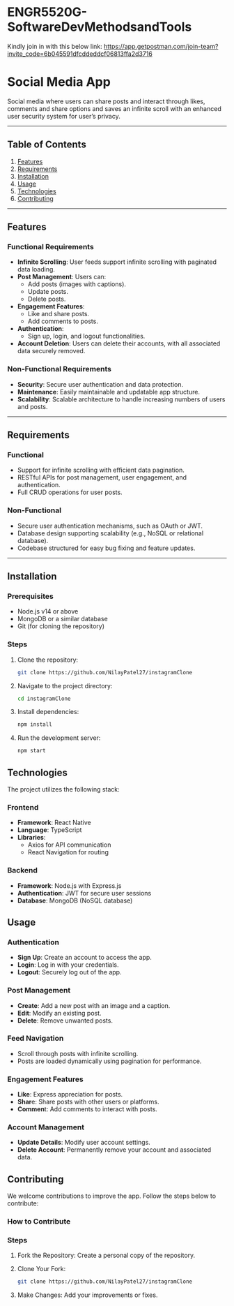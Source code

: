 # ENGR5520G-SoftwareDevMethodsandTools

Kindly join in with this below link:
https://app.getpostman.com/join-team?invite_code=6b045591dfcddeddcf06813ffa2d3716


# Social Media App

Social media where users can share posts and interact through likes, comments and share options and saves an infinite scroll with an enhanced user security system for user’s privacy.

---

## Table of Contents
1. [Features](#features)
2. [Requirements](#requirements)
3. [Installation](#installation)
4. [Usage](#usage)
5. [Technologies](#technologies)
6. [Contributing](#contributing)

---

## Features

### Functional Requirements
- **Infinite Scrolling**: User feeds support infinite scrolling with paginated data loading.
- **Post Management**: Users can:
  - Add posts (images with captions).
  - Update posts.
  - Delete posts.
- **Engagement Features**:
  - Like and share posts.
  - Add comments to posts.
- **Authentication**:
  - Sign up, login, and logout functionalities.
- **Account Deletion**: Users can delete their accounts, with all associated data securely removed.

### Non-Functional Requirements
- **Security**: Secure user authentication and data protection.
- **Maintenance**: Easily maintainable and updatable app structure.
- **Scalability**: Scalable architecture to handle increasing numbers of users and posts.

---

## Requirements

### Functional
- Support for infinite scrolling with efficient data pagination.
- RESTful APIs for post management, user engagement, and authentication.
- Full CRUD operations for user posts.

### Non-Functional
- Secure user authentication mechanisms, such as OAuth or JWT.
- Database design supporting scalability (e.g., NoSQL or relational database).
- Codebase structured for easy bug fixing and feature updates.

---

## Installation

### Prerequisites
- Node.js v14 or above
- MongoDB or a similar database
- Git (for cloning the repository)

### Steps
1. Clone the repository:
   ```bash
   git clone https://github.com/NilayPatel27/instagramClone

2. Navigate to the project directory:
   ```bash
   cd instagramClone

3. Install dependencies:
   ```bash
   npm install

4. Run the development server:
   ```bash
   npm start
   
## Technologies

The project utilizes the following stack:

### Frontend
- **Framework**: React Native
- **Language**: TypeScript
- **Libraries**:
  - Axios for API communication
  - React Navigation for routing

### Backend
- **Framework**: Node.js with Express.js
- **Authentication**: JWT for secure user sessions
- **Database**: MongoDB (NoSQL database)



## Usage
### Authentication
- **Sign Up**: Create an account to access the app.
- **Login**: Log in with your credentials.
- **Logout**: Securely log out of the app.

### Post Management
- **Create**: Add a new post with an image and a caption.
- **Edit**: Modify an existing post.
- **Delete**: Remove unwanted posts.

### Feed Navigation
- Scroll through posts with infinite scrolling.
- Posts are loaded dynamically using pagination for performance.

### Engagement Features
- **Like**: Express appreciation for posts.
- **Shar**e: Share posts with other users or platforms.
- **Commen**t: Add comments to interact with posts.

### Account Management
- **Update Details**: Modify user account settings.
- **Delete Account**: Permanently remove your account and associated data.


## Contributing
We welcome contributions to improve the app. Follow the steps below to contribute:

### How to Contribute
### Steps
1. Fork the Repository: Create a personal copy of the repository.

2. Clone Your Fork:
   ```bash
   git clone https://github.com/NilayPatel27/instagramClone

3. Make Changes: Add your improvements or fixes.
